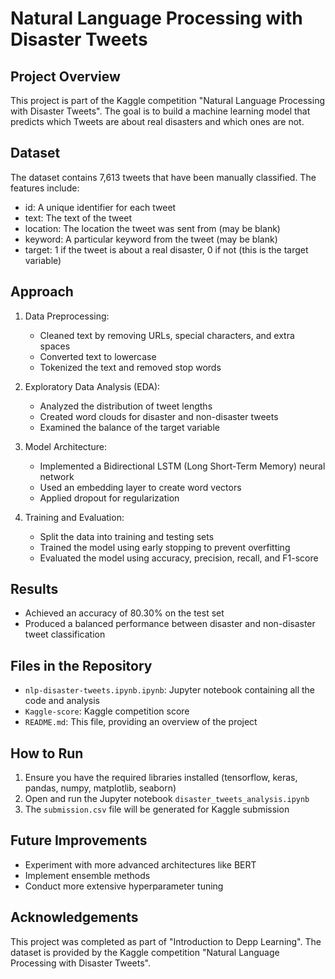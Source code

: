 # Natural Language Processing with Disaster Tweets

## Project Overview
This project is part of the Kaggle competition "Natural Language Processing with Disaster Tweets". The goal is to build a machine learning model that predicts which Tweets are about real disasters and which ones are not.

## Dataset
The dataset contains 7,613 tweets that have been manually classified. The features include:
- id: A unique identifier for each tweet
- text: The text of the tweet
- location: The location the tweet was sent from (may be blank)
- keyword: A particular keyword from the tweet (may be blank)
- target: 1 if the tweet is about a real disaster, 0 if not (this is the target variable)

## Approach
1. Data Preprocessing:
   - Cleaned text by removing URLs, special characters, and extra spaces
   - Converted text to lowercase
   - Tokenized the text and removed stop words

2. Exploratory Data Analysis (EDA):
   - Analyzed the distribution of tweet lengths
   - Created word clouds for disaster and non-disaster tweets
   - Examined the balance of the target variable

3. Model Architecture:
   - Implemented a Bidirectional LSTM (Long Short-Term Memory) neural network
   - Used an embedding layer to create word vectors
   - Applied dropout for regularization

4. Training and Evaluation:
   - Split the data into training and testing sets
   - Trained the model using early stopping to prevent overfitting
   - Evaluated the model using accuracy, precision, recall, and F1-score

## Results
- Achieved an accuracy of 80.30% on the test set
- Produced a balanced performance between disaster and non-disaster tweet classification

## Files in the Repository
- `nlp-disaster-tweets.ipynb.ipynb`: Jupyter notebook containing all the code and analysis
- `Kaggle-score`: Kaggle competition score
- `README.md`: This file, providing an overview of the project

## How to Run
1. Ensure you have the required libraries installed (tensorflow, keras, pandas, numpy, matplotlib, seaborn)
2. Open and run the Jupyter notebook `disaster_tweets_analysis.ipynb`
3. The `submission.csv` file will be generated for Kaggle submission

## Future Improvements
- Experiment with more advanced architectures like BERT
- Implement ensemble methods
- Conduct more extensive hyperparameter tuning

## Acknowledgements
This project was completed as part of "Introduction to Depp Learning". The dataset is provided by the Kaggle competition "Natural Language Processing with Disaster Tweets".

